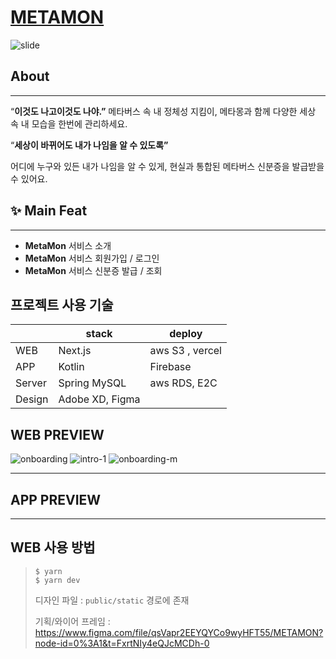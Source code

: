# [METAMON](https://metamon-bay.vercel.app/)


 ![slide](https://user-images.githubusercontent.com/49177223/215313697-993d5a80-f729-460b-9d13-6b81d6693c3a.png)

## About

---

“**이것도 나고이것도 나야.”**
메타버스 속 내 정체성 지킴이, 메타몽과 함께 다양한 세상 속 내 모습을 한번에 관리하세요.

“**세상이 바뀌어도 내가 나임을 알 수 있도록”**

어디에 누구와 있든 내가 나임을 알 수 있게,
현실과 통합된 메타버스 신분증을 발급받을 수 있어요.


## **✨ Main Feat**

---

- **MetaMon** 서비스 소개
- **MetaMon** 서비스 회원가입 / 로그인
- **MetaMon** 서비스 신분증 발급 / 조회

## 프로젝트 사용 기술

|        | stack           | deploy          |
| ------ | --------------- | --------------- |
| WEB    | Next.js         | aws S3 , vercel |
| APP    | Kotlin          | Firebase        |
| Server | Spring MySQL    | aws RDS, E2C    |
| Design | Adobe XD, Figma |                 |

## WEB PREVIEW
![onboarding](https://user-images.githubusercontent.com/49177223/215313591-685ed784-02ae-4e7c-949b-9ec43501dd9c.gif)
![intro-1](https://user-images.githubusercontent.com/49177223/215313584-971e3970-e96a-4969-b64b-cf289003d716.gif)
![onboarding-m](https://user-images.githubusercontent.com/49177223/215313595-c60239c6-97ae-4f0e-8a81-c96fd3205f5b.gif)

---

## APP PREVIEW

---


## WEB 사용 방법
>
> ```
> $ yarn
> $ yarn dev
> ```
>
> 디자인 파일 : `public/static` 경로에 존재
>
> 기획/와이어 프레임 : https://www.figma.com/file/qsVapr2EEYQYCo9wyHFT55/METAMON?node-id=0%3A1&t=FxrtNIy4eQJcMCDh-0

<!-- # [TEAM M] [METAMON](http://metamon.hackathon.sparcs.org/)


내 정체성을 지켜주는 메타버스 신분증

- METAMON 회원가입 기능
- METAMON onboarding
- METAMON 소개 및 사용방법

## 프로젝트에서 사용한 기술

- Next.js
- React.js
- Typescript
- styled-component
- axois
- framer-motion

## Dev Server 실행 방법
1.  next.config.js 설정
next.config.js

```
/** @type {import('next').NextConfig} */
const nextConfig = {
  reactStrictMode: true,
  images: {
    unoptimized: true,
  },
};

module.exports = nextConfig;

```

2. yarn 사용시

```
$ yarn
$ yarn dev
```

## Production 배포 방법


- `yarn build`를 이용하여 빌드
- 빌드 결과물을 aws s3 bucket에 upload
- 정적 페이지 호스팅을 이용해 배포

## 환경 변수 및 시크릿
`next.config.js`

## 기타

- 디자인 파일 : `public/static` 경로에 존재
- 기획/와이어 프레임 : https://www.figma.com/file/qsVapr2EEYQYCo9wyHFT55/METAMON?node-id=0%3A1&t=FxrtNIy4eQJcMCDh-0 -->
